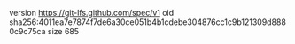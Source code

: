 version https://git-lfs.github.com/spec/v1
oid sha256:4011ea7e7874f7de6a30ce051b4b1cdebe304876cc1c9b121309d8880c9c75ca
size 685
